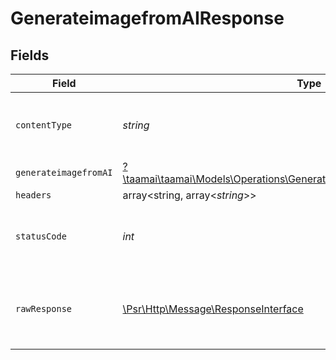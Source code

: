 # GenerateimagefromAIResponse


## Fields

| Field                                                                                                                                         | Type                                                                                                                                          | Required                                                                                                                                      | Description                                                                                                                                   |
| --------------------------------------------------------------------------------------------------------------------------------------------- | --------------------------------------------------------------------------------------------------------------------------------------------- | --------------------------------------------------------------------------------------------------------------------------------------------- | --------------------------------------------------------------------------------------------------------------------------------------------- |
| `contentType`                                                                                                                                 | *string*                                                                                                                                      | :heavy_check_mark:                                                                                                                            | HTTP response content type for this operation                                                                                                 |
| `generateimagefromAI`                                                                                                                         | [?\taamai\taamai\Models\Operations\GenerateimagefromAIGenerateimagefromAI](../../Models/Operations/GenerateimagefromAIGenerateimagefromAI.md) | :heavy_minus_sign:                                                                                                                            | OK                                                                                                                                            |
| `headers`                                                                                                                                     | array<string, array<*string*>>                                                                                                                | :heavy_minus_sign:                                                                                                                            | N/A                                                                                                                                           |
| `statusCode`                                                                                                                                  | *int*                                                                                                                                         | :heavy_check_mark:                                                                                                                            | HTTP response status code for this operation                                                                                                  |
| `rawResponse`                                                                                                                                 | [\Psr\Http\Message\ResponseInterface](https://www.php-fig.org/psr/psr-7/#33-psrhttpmessageresponseinterface)                                  | :heavy_minus_sign:                                                                                                                            | Raw HTTP response; suitable for custom response parsing                                                                                       |